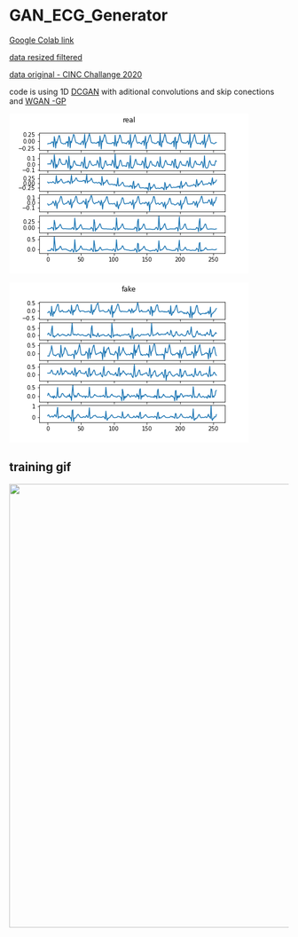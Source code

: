 # GAN_ECG_Generator

[Google Colab link](https://colab.research.google.com/drive/1ASUpPaeP3BkkwfvdhbJmuYYoTvoIztcF?usp=sharing)

[data resized filtered](https://drive.google.com/drive/u/1/folders/1ORRFATWcmv2Dt970tkyHVUh-ZO5Aqyjl)

[data original - CINC Challange 2020](https://physionetchallenges.github.io/2020/)

code is using 1D [DCGAN](https://arxiv.org/pdf/1511.06434.pdf) with aditional convolutions and skip conections and [WGAN -GP](https://arxiv.org/abs/1704.00028)



![img](real.png)


![img](fake.png)




## training gif
<img src="gan_res2.gif" width="1200" height="800" />
